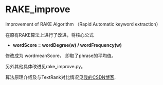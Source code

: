 # RAKE_improve
Improvement of RAKE Algorithm （Rapid Automatic keyword extraction）

在原有RAKE算法上进行了改进，将核心公式
- **wordScore = wordDegree(w) / wordFrequency(w)**

修改成为 wordmeanScore， 即取了phrase的平均值。

另外其他具体改进见rake_improve.py。

算法原理介绍及与TextRank对比情况见[我的CSDN博客](http://blog.csdn.net/chinwuforwork/article/details/77993277).
